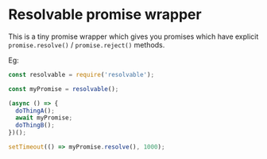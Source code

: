 # Resolvable promise wrapper

This is a tiny promise wrapper which gives you promises which have explicit `promise.resolve()` / `promise.reject()` methods.

Eg:

```javascript
const resolvable = require('resolvable');

const myPromise = resolvable();

(async () => {
  doThingA();
  await myPromise;
  doThingB();
})();

setTimeout(() => myPromise.resolve(), 1000);
```
